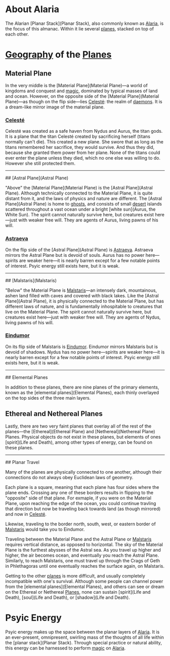 # About Alaria

 The Alarian [Planar Stack](Planar Stack), also commonly known as [Alaria](Alaria), is the focus of this almanac. Within it lie several [planes](Planes), stacked on top of each other. 

# [Geography](Geography) of the [Planes](Planes)


## Material Plane

In the very middle is the [Material Plane](Material Plane)—a world of kingdoms and conquest and [magic](Magic), dominated by typical masses of land and ocean. However, on the opposite side of the [Material Plane](Material Plane)—as though on the flip side—lies [Celesté](Celesté): the realm of [daemons](Daemons). It is a dream-like mirror image of the material plane. 

### [Celesté](Celesté)

Celesté was created as a safe haven from Nydus and Aurus, the titan gods. It is a plane that the titan Celesté created by sacrificing herself (titans normally can't die). This created a new plane. She swore that as long as the titans remembered her sacrifice, they would survive. And thus they did, because she granted them power from her plane. None of the titans could ever enter the plane unless they died, which no one else was willing to do. However she still protected them.

<hr/>
## [Astral Plane](Astral Plane)

"Above" the [Material Plane](Material Plane) is the [Astral Plane](Astral Plane). Although technically connected to the Material Plane, it is quite distant from it, and the laws of physics and nature are different. The [Astral Plane](Astral Plane) is home to [ghosts](Ghosts), and consists of small [desert](Deserts) islands scattered throughout a vast ocean under a bright [white sun](Aurus, the White Sun). The spirit cannot naturally survive here, but creatures exist here—just with weaker free will. They are agents of Aurus, living pawns of his will.

### [Astraeva](Astraeva)

On the flip side of the [Astral Plane](Astral Plane) is [Astraeva](Astraeva). Astraeva mirrors the Astral Plane but is devoid of souls. Aurus has no power here—spirits are weaker here—it is nearly barren except for a few notable points of interest. Psyic energy still exists here, but it is weak.

<hr/>
## [Malstaris](Malstaris)

"Below" the Material Plane is [Malstaris](Malstaris)—an intensely dark, mountainous, ashen land filled with caves and covered with black lakes. Like the [Astral Plane](Astral Plane), it is physically connected to the Material Plane, but has different laws of nature, and is fundamentally inhospitable to creatures that live on the Material Plane. The spirit cannot naturally survive here, but creatures exist here—just with weaker free will. They are agents of Nydus, living pawns of his will.

### [Eindumor](Eindumor)

On its flip side of Malstaris is [Eindumor](Eindumor). Eindumor mirrors Malstaris but is devoid of shadows. Nydus has no power here—spirits are weaker here—it is nearly barren except for a few notable points of interest. Psyic energy still exists here, but it is weak.

<hr/>
## Elemental Planes

In addition to these planes, there are nine planes of the primary elements, known as the [elemental planes](Elemental Planes), each thinly overlayed on the top sides of the three main layers. 

## Ethereal and Nethereal Planes

Lastly, there are two very faint planes that overlay all of the rest of the planes—the [Ethereal](Ethereal Plane) and [Nethereal](Nethereal Plane) Planes. Physical objects do not exist in these planes, but elements of ones [spirit](Life and Death), among other types of energy, can be found on these planes. 

<hr/>
## Planar Travel

Many of the planes are physically connected to one another, although their connections do not always obey Euclidean laws of geometry. 

Each plane is a square, meaning that each plane has four sides where the plane ends. Crossing any one of these borders results in flipping to the "opposite" side of that plane. For exmaple, if you were on the Material Plane, upon reaching the edge of the ocean, you could continue travling that direction but now be traveling back towards land (as though mirrored) and now in [Celesté](Celesté). 

Likewise, traveling to the border north, south, west, or eastern border of [Malstaris](Malstaris) would take you to Eindumor. 

Traveling between the Material Plane and the Astral Plane or [Malstaris](Malstaris) requires vertical distance, as opposed to horizontal. The sky of the Material Plane is the furthest abysses of the Astral sea. As you travel up higher and higher, the air becomes ocean, and eventually you reach the Astral Plane. Similarly, to reach Malstaris, one must travel up through the Crags of Geth in Phlethagoras until one eventually reaches the surface again, on Malstaris.

Getting to the other [planes](Planes) is more difficult, and usually completely incompatible with one's survival. Although some people can channel power from the [elemental planes](Elemental Planes), and others can see or dream on the Ethereal or Nethereal [Planes](Planes), none can sustain [spirit](Life and Death), [soul](Life and Death), or [shadow](Life and Death).

# Psyic Energy

Psyic energy makes up the space between the planar layers of [Alaria](Alaria). It is an ever-present, omnipresent, swirling mass of the thoughts of all life within the [planar stack](Planar Stack). Through special practice or natural ability, this energy can be harnessed to perform [magic](Magic) on [Alaria](Alaria). 
